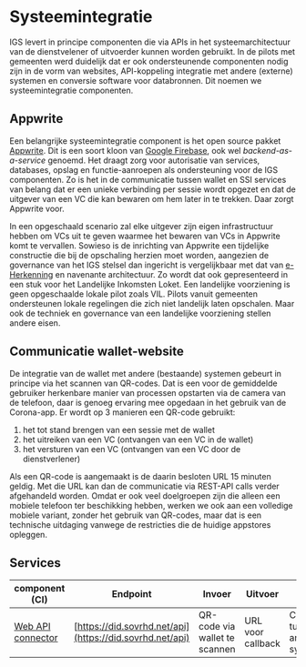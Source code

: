 # Systeemintegratie

IGS levert in principe componenten die via APIs in het systeemarchitectuur van de dienstvelener of uitvoerder kunnen worden gebruikt. In de pilots met gemeenten werd duidelijk dat er ook ondersteunende componenten nodig zijn in de vorm van websites, API-koppeling integratie met andere (externe) systemen en conversie software voor databronnen. Dit noemen we systeemintegratie componenten.

## Appwrite

Een belangrijke systeemintegratie component is het open source pakket [Appwrite](https://appwrite.io). Dit is een soort kloon van [Google Firebase](https://firebase.google.com/), ook wel *backend-as-a-service* genoemd. Het draagt zorg voor autorisatie van services, databases, opslag en functie-aanroepen als ondersteuning voor de IGS componenten. Zo is het in de communicatie tussen wallet en SSI services van belang dat er een unieke verbinding per sessie wordt opgezet en dat de uitgever van een VC die kan bewaren om hem later in te trekken. Daar zorgt Appwrite voor.

In een opgeschaald scenario zal elke uitgever zijn eigen infrastructuur hebben om VCs uit te geven waarmee het bewaren van VCs in Appwrite komt te vervallen. Sowieso is de inrichting van Appwrite een tijdelijke constructie die bij de opschaling herzien moet worden, aangezien de governance van het IGS stelsel dan ingericht is vergelijkbaar met dat van [e-Herkenning](https://eherkenning.nl/sites/default/files/2022-05/Afsprakenstelsel%201.13%2024%20maart%202022.pdf) en navenante architectuur. Zo wordt dat ook gepresenteerd in een stuk voor het Landelijke Inkomsten Loket. Een landelijke voorziening is geen opgeschaalde lokale pilot zoals VIL. Pilots vanuit gemeenten ondersteunen lokale regelingen die zich niet landelijk laten opschalen. Maar ook de techniek en governance van een landelijke voorziening stellen andere eisen.

## Communicatie wallet-website

De integratie van de wallet met andere (bestaande) systemen gebeurt in principe via het scannen van QR-codes. Dat is een voor de gemiddelde gebruiker herkenbare manier van processen opstarten via de camera van de telefoon, daar is genoeg ervaring mee opgedaan in het gebruik van de Corona-app. Er wordt op 3 manieren een QR-code gebruikt:

1. het tot stand brengen van een sessie met de wallet
2. het uitreiken van een VC (ontvangen van een VC in de wallet)
3. het versturen van een VC (ontvangen van een VC door de dienstverlener)

Als een QR-code is aangemaakt is de daarin besloten URL 15 minuten geldig. Met die URL kan dan de communicatie via REST-API calls verder afgehandeld worden. Omdat er ook veel doelgroepen zijn die alleen een mobiele telefoon ter beschikking hebben, werken we ook aan een volledige mobiele variant, zonder het gebruik van QR-codes, maar dat is een technische uitdaging vanwege de restricties die de huidige appstores opleggen.

## Services

| component (CI)                                             | Endpoint                                              | Invoer                        | Uitvoer           | Doel                                                |
| ---------------------------------------------------------- | ----------------------------------------------------- | ----------------------------- | ----------------- | --------------------------------------------------- |
| [Web API connector](https://gitlab.com/ovrhd/did-web-service) | [https://did.sovrhd.net/api](https://did.sovrhd.net/api) | QR-code via wallet te scannen | URL voor callback | Communicatie tussen wallet en ander systeem/website |
